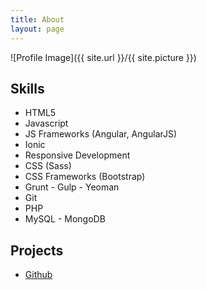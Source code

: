 ```yaml
---
title: About
layout: page
---
```

![Profile Image]({{ site.url }}/{{ site.picture }})

<h2>Skills</h2>

<ul class="skill-list">
	<li>HTML5</li>
	<li>Javascript</li>
	<li>JS Frameworks (Angular, AngularJS)</li>
	<li>Ionic</li>
	<li>Responsive Development</li>
	<li>CSS (Sass)</li>
	<li>CSS Frameworks (Bootstrap)</li>
	<li>Grunt - Gulp - Yeoman</li>
	<li>Git</li>
	<li>PHP</li>
	<li>MySQL - MongoDB</li>
</ul>

<h2>Projects</h2>

<ul>
	<li>
		<a href="https://github.com/pablosirera">Github</a>
	</li>
</ul>

